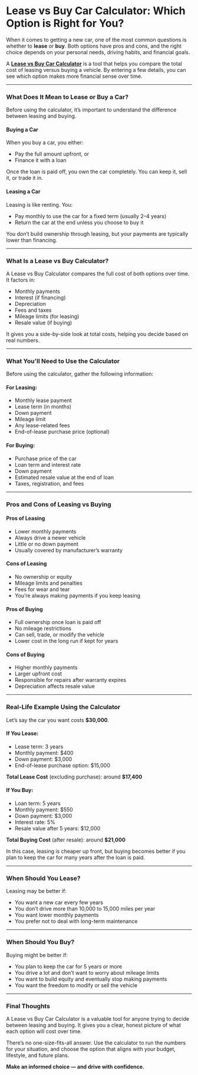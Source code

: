 # Lease vs Buy Car Calculator: Which Option is Right for You?

When it comes to getting a new car, one of the most common questions is whether to **lease** or **buy**. Both options have pros and cons, and the right choice depends on your personal needs, driving habits, and financial goals.

A [**Lease vs Buy Car Calculator**](https://gaadihelp.com/lease-vs-buy-car-calculator/) is a tool that helps you compare the total cost of leasing versus buying a vehicle. By entering a few details, you can see which option makes more financial sense over time.

---

### What Does It Mean to Lease or Buy a Car?

Before using the calculator, it’s important to understand the difference between leasing and buying.

#### Buying a Car

When you buy a car, you either:
- Pay the full amount upfront, or
- Finance it with a loan

Once the loan is paid off, you own the car completely. You can keep it, sell it, or trade it in.

#### Leasing a Car

Leasing is like renting. You:
- Pay monthly to use the car for a fixed term (usually 2–4 years)
- Return the car at the end unless you choose to buy it

You don’t build ownership through leasing, but your payments are typically lower than financing.

---

### What Is a Lease vs Buy Calculator?

A Lease vs Buy Calculator compares the full cost of both options over time. It factors in:
- Monthly payments
- Interest (if financing)
- Depreciation
- Fees and taxes
- Mileage limits (for leasing)
- Resale value (if buying)

It gives you a side-by-side look at total costs, helping you decide based on real numbers.

---

### What You'll Need to Use the Calculator

Before using the calculator, gather the following information:

#### For Leasing:
- Monthly lease payment
- Lease term (in months)
- Down payment
- Mileage limit
- Any lease-related fees
- End-of-lease purchase price (optional)

#### For Buying:
- Purchase price of the car
- Loan term and interest rate
- Down payment
- Estimated resale value at the end of loan
- Taxes, registration, and fees

---

### Pros and Cons of Leasing vs Buying

#### **Pros of Leasing**
- Lower monthly payments
- Always drive a newer vehicle
- Little or no down payment
- Usually covered by manufacturer’s warranty

#### **Cons of Leasing**
- No ownership or equity
- Mileage limits and penalties
- Fees for wear and tear
- You’re always making payments if you keep leasing

#### **Pros of Buying**
- Full ownership once loan is paid off
- No mileage restrictions
- Can sell, trade, or modify the vehicle
- Lower cost in the long run if kept for years

#### **Cons of Buying**
- Higher monthly payments
- Larger upfront cost
- Responsible for repairs after warranty expires
- Depreciation affects resale value

---

### Real-Life Example Using the Calculator

Let’s say the car you want costs **$30,000**.

#### If You Lease:
- Lease term: 3 years
- Monthly payment: $400
- Down payment: $3,000
- End-of-lease purchase option: $15,000

**Total Lease Cost** (excluding purchase): around **$17,400**

#### If You Buy:
- Loan term: 5 years
- Monthly payment: $550
- Down payment: $3,000
- Interest rate: 5%
- Resale value after 5 years: $12,000

**Total Buying Cost** (after resale): around **$21,000**

In this case, leasing is cheaper up front, but buying becomes better if you plan to keep the car for many years after the loan is paid.

---

### When Should You Lease?

Leasing may be better if:
- You want a new car every few years
- You don’t drive more than 10,000 to 15,000 miles per year
- You want lower monthly payments
- You prefer not to deal with long-term maintenance

---

### When Should You Buy?

Buying might be better if:
- You plan to keep the car for 5 years or more
- You drive a lot and don’t want to worry about mileage limits
- You want to build equity and eventually stop making payments
- You want the freedom to modify or sell the vehicle

---

### Final Thoughts

A Lease vs Buy Car Calculator is a valuable tool for anyone trying to decide between leasing and buying. It gives you a clear, honest picture of what each option will cost over time.

There’s no one-size-fits-all answer. Use the calculator to run the numbers for your situation, and choose the option that aligns with your budget, lifestyle, and future plans.

**Make an informed choice — and drive with confidence.**
